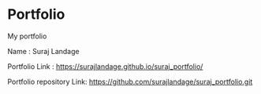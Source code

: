 # Portfolio
My portfolio

Name : Suraj Landage

Portfolio Link : https://surajlandage.github.io/suraj_portfolio/

Portfolio repository Link: https://github.com/surajlandage/suraj_portfolio.git

